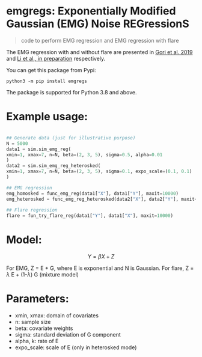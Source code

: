 # emgregs: Exponentially Modified Gaussian (EMG) Noise REGressionS

> code to perform EMG regression and EMG regression with flare

The EMG regression with and without flare are presented in [Gori et al. 2019](https://hal.archives-ouvertes.fr/hal-02191051/document) and [Li et al., in preparation](https://locallhost.com/) respectively.

You can get this package from Pypi: 

```shell
python3 -m pip install emgregs
```

The package is supported for Python 3.8 and above.


# Example usage:

```python

## Generate data (just for illustrative purpose)
N = 5000
data1 = sim.sim_emg_reg(
xmin=1, xmax=7, n=N, beta=(2, 3, 5), sigma=0.5, alpha=0.01
)
data2 = sim.sim_emg_reg_heterosked(
xmin=1, xmax=7, n=N, beta=(2, 3, 5), sigma=0.1, expo_scale=(0.1, 0.1)
)

## EMG regression
emg_homosked = func_emg_reg(data1["X"], data1["Y"], maxit=10000)
emg_heterosked = func_emg_reg_heterosked(data2["X"], data2["Y"], maxit=10000)
    
## Flare regression
flare = fun_try_flare_reg(data1["Y"], data1["X"], maxit=10000)

```

# Model:

$$Y = \beta X + Z$$

For EMG, Z = E + G, where E is exponential and N is Gaussian. For flare, Z = $\lambda$ E + (1-$\lambda$) G (mixture model)


# Parameters:

* xmin, xmax: domain of covariates
* n: sample size
* beta: covariate weights
* sigma: standard deviation of G component
* alpha, k: rate of E
* expo_scale: scale of E (only in heterosked mode)
